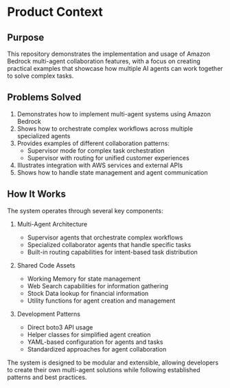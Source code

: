 # Product Context

## Purpose
This repository demonstrates the implementation and usage of Amazon Bedrock multi-agent collaboration features, with a focus on creating practical examples that showcase how multiple AI agents can work together to solve complex tasks.

## Problems Solved
1. Demonstrates how to implement multi-agent systems using Amazon Bedrock
2. Shows how to orchestrate complex workflows across multiple specialized agents
3. Provides examples of different collaboration patterns:
   - Supervisor mode for complex task orchestration
   - Supervisor with routing for unified customer experiences
4. Illustrates integration with AWS services and external APIs
5. Shows how to handle state management and agent communication

## How It Works
The system operates through several key components:

1. Multi-Agent Architecture
   - Supervisor agents that orchestrate complex workflows
   - Specialized collaborator agents that handle specific tasks
   - Built-in routing capabilities for intent-based task distribution

2. Shared Code Assets
   - Working Memory for state management
   - Web Search capabilities for information gathering
   - Stock Data lookup for financial information
   - Utility functions for agent creation and management

3. Development Patterns
   - Direct boto3 API usage
   - Helper classes for simplified agent creation
   - YAML-based configuration for agents and tasks
   - Standardized approaches for agent collaboration

The system is designed to be modular and extensible, allowing developers to create their own multi-agent solutions while following established patterns and best practices.
